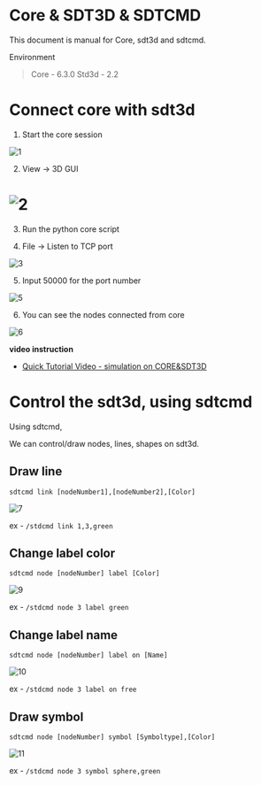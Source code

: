 # Core & SDT3D & SDTCMD

This document is manual for Core, sdt3d and sdtcmd.

Environment
> Core - 6.3.0
> Std3d - 2.2

# Connect core with sdt3d

1. Start the core session

![1](./Pictures/1.png)



2.   View -> 3D GUI

# ![2](./Pictures/2.png)



3. Run the python core script 

   

4. File -> Listen to TCP port

![3](./Pictures/3.png)



5. Input 50000 for the port number

![5](./Pictures/4.png)



6. You can see the nodes connected from core

![6](./Pictures/5.png)


**video instruction**
 * [Quick Tutorial Video - simulation on CORE&SDT3D](https://youtu.be/QXDRzjHuMwo)


# Control the sdt3d, using sdtcmd

Using sdtcmd,

We can control/draw nodes, lines, shapes on sdt3d.

## Draw line 

`sdtcmd link [nodeNumber1],[nodeNumber2],[Color]`

![7](./Pictures/7.png)

ex - `/stdcmd link 1,3,green`

## Change label color

`sdtcmd node [nodeNumber] label [Color]`

![9](./Pictures/9.png)

ex - `/stdcmd node 3 label green`

## Change label name

`sdtcmd node [nodeNumber] label on [Name]`

![10](./Pictures/10.png)

ex - `/stdcmd node 3 label on free`

## Draw symbol

`sdtcmd node [nodeNumber] symbol [Symboltype],[Color]`

![11](./Pictures/11.png)

ex - `/stdcmd node 3 symbol sphere,green`
